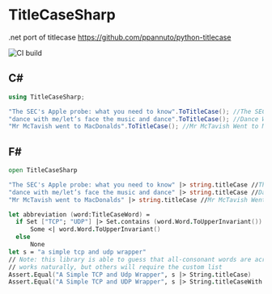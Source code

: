 # TitleCaseSharp

.net port of titlecase https://github.com/ppannuto/python-titlecase

![CI build](https://github.com/ekonbenefits/TitleCaseSharp/actions/workflows/dotnet.yml/badge.svg)

## C#
```csharp
using TitleCaseSharp;

"The SEC's Apple probe: what you need to know".ToTitleCase(); //The SEC's Apple Probe: What You Need to Know
"dance with me/let’s face the music and dance".ToTitleCase(); //Dance With Me/Let’s Face the Music and Dance
"Mr McTavish went to MacDonalds".ToTitleCase(); //Mr McTavish Went to MacDonalds
```
## F#
```fsharp
open TitleCaseSharp

"The SEC's Apple probe: what you need to know" |> string.titleCase //The SEC's Apple Probe: What You Need to Know
"dance with me/let’s face the music and dance" |> string.titleCase //Dance With Me/Let’s Face the Music and Dance
"Mr McTavish went to MacDonalds" |> string.titleCase //Mr McTavish Went to MacDonalds

let abbreviation (word:TitleCaseWord) =
  if Set ["TCP"; "UDP"] |> Set.contains (word.Word.ToUpperInvariant()) then
      Some <| word.Word.ToUpperInvariant()
  else
      None
let s = "a simple tcp and udp wrapper"
// Note: this library is able to guess that all-consonant words are acronyms, so TCP
// works naturally, but others will require the custom list
Assert.Equal("A Simple TCP and Udp Wrapper", s |> String.titleCase)
Assert.Equal("A Simple TCP and UDP Wrapper", s |> String.titleCaseWith abbreviation)
```

